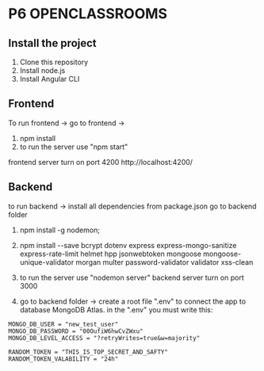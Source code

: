 # P6 OPENCLASSROOMS

## Install the project

1. Clone this repository
2. Install node.js
3. Install Angular CLI

## Frontend

To run frontend -> go to  frontend -> 

1. npm install 
2. to run the server use "npm start"  

frontend server turn on port 4200
http://localhost:4200/

## Backend

to run backend -> install all dependencies from package.json
go to backend folder

1. npm install -g nodemon;

2. npm install --save bcrypt dotenv express express-mongo-sanitize express-rate-limit helmet hpp jsonwebtoken mongoose mongoose-unique-validator morgan multer password-validator validator xss-clean

3. to run the server use "nodemon server"
backend server turn on port 3000  

4. go to backend folder -> create a root file ".env" to connect the app to database MongoDB Atlas. 
in the ".env" you must write this:
````text
MONGO_DB_USER = "new_test_user"
MONGO_DB_PASSWORD = "00OufiW6hwCvZWxu"
MONGO_DB_LEVEL_ACCESS = "?retryWrites=true&w=majority"

RANDOM_TOKEN = "THIS_IS_TOP_SECRET_AND_SAFTY"                        
RANDOM_TOKEN_VALABILITY = "24h"

````


